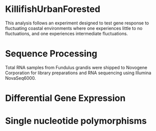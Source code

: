 # KillifishUrbanForested
This analysis follows an experiment designed to test gene response to fluctuating coastal environments where one experiences little to no fluctuations, and one experiences intermediate fluctuations.

# Sequence Processing
Total RNA samples from Fundulus grandis were shipped to Novogene Corporation for library preparations and RNA sequencing using Illumina NovaSeq6000.


# Differential Gene Expression


# Single nucleotide polymorphisms
